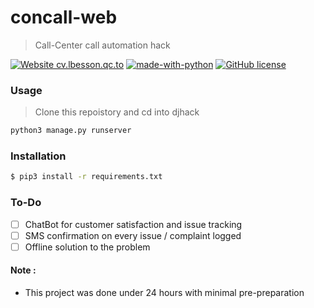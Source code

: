 # concall-web
> Call-Center call automation hack

[![Website cv.lbesson.qc.to](https://img.shields.io/website-up-down-green-red/http/cv.lbesson.qc.to.svg)](http://cv.lbesson.qc.to/)
[![made-with-python](https://img.shields.io/badge/Made%20with-Python-1f425f.svg)](https://www.python.org/)
[![GitHub license](https://img.shields.io/github/license/Naereen/StrapDown.js.svg)](https://github.com/Naereen/StrapDown.js/blob/master/LICENSE)


### Usage

> Clone this repoistory and cd into djhack
```sh
python3 manage.py runserver
```

### Installation

```sh
$ pip3 install -r requirements.txt
```

### To-Do

- [ ] ChatBot for customer satisfaction and issue tracking
- [ ] SMS confirmation on every issue / complaint logged
- [ ] Offline solution to the problem 

#### Note :

* This project was done under 24 hours with minimal pre-preparation
